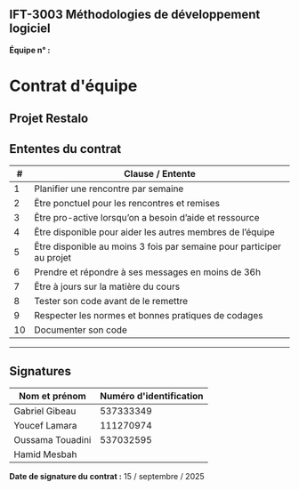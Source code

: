 
## IFT-3003 Méthodologies de développement logiciel

**Équipe n° :**

# Contrat d'équipe

## Projet Restalo

## Ententes du contrat

| #  | Clause / Entente                                                      |
|----|-----------------------------------------------------------------------|
| 1  | Planifier une rencontre par semaine                                   |
| 2  | Être ponctuel pour les rencontres et remises                          |
| 3  | Être pro-active lorsqu’on a besoin d’aide et ressource                |
| 4  | Être disponible pour aider les autres membres de l’équipe             |
| 5  | Être disponible au moins 3 fois par semaine pour participer au projet |
| 6  | Prendre et répondre à ses messages en moins de 36h                    |
| 7  | Être à jours sur la matière du cours                                  |
| 8  | Tester son code avant de le remettre                                  |
| 9  | Respecter les normes et bonnes pratiques de codages                   |
| 10 | Documenter son code                                                   |

---

## Signatures

| Nom et prénom    | Numéro d'identification |
|------------------|-------------------------|
| Gabriel Gibeau   | 537333349               |
| Youcef Lamara    | 111270974               |
| Oussama Touadini | 537032595               |
| Hamid Mesbah     |                         |

**Date de signature du contrat :** 15 / septembre / 2025
